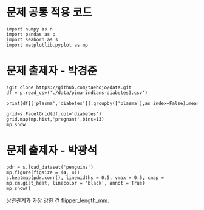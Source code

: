 문제 공통 적용 코드
=======================

    import numpy as n
    import pandas as p
    import seaborn as s
    import matplotlib.pyplot as mp

문제 출제자 - 박경준
========================

    !git clone https://github.com/taehojo/data.git
    df = p.read_csv('./data/pima-indians-diabetes3.csv')
    
    print(df[['plasma','diabetes']].groupby(['plasma'],as_index=False).mean().sort_values(by='plasma',ascending=True))
    
    grid=s.FacetGrid(df,col='diabetes')
    grid.map(mp.hist,'pregnant',bins=13)
    mp.show

문제 출제자 - 박광석
========================

    pdr = s.load_dataset('penguins')
    mp.figure(figsize = (4, 4))
    s.heatmap(pdr.corr(), linewidths = 0.5, vmax = 0.5, cmap = mp.cm.gist_heat, linecolor = 'black', annot = True)
    mp.show()

상관관계가 가장 강한 건 flipper_length_mm.

